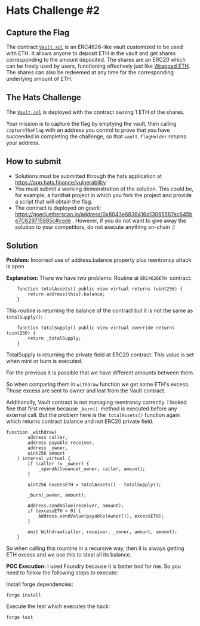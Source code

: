 # Hats Challenge #2

## Capture the Flag

The contract [`Vault.sol`](./contracts/Vault.sol) is an ERC4626-like vault customized to be used with ETH.
It allows anyone to deposit ETH in the vault and get shares corresponding to the amount deposited.
The shares are an ERC20 which can be freely used by users, functioning effectively just like [Wrapped ETH](https://weth.io).
The shares can also be redeemed at any time for the corresponding underlying amount of ETH.

## The Hats Challenge

The [`Vault.sol`](./contracts/Vault.sol) is deployed with the contract owning 1 ETH of the shares. 

Your mission is to capture the flag by emptying the vault, then calling `captureTheFlag` with an address you control to prove that you have succeeded in completing the challenge, so that `vault.flagHolder` returns your address.

## How to submit

- Solutions must be submitted through the hats application at https://app.hats.finance/vulnerability
- You must submit a working demonstration of the solution. This could be, for example, a hardhat project in which you fork the project and provide a script that will obtain the flag.
- The contract is deployed on goerli: https://goerli.etherscan.io/address/0x8043e6836416d13095567ac645be7C629715885c#code . However, if you do not want to give away the solution to your competitors, do not execute anything on-chain :)


## Solution 

**Problem:** Incorrect use of address.balance property plus reentrancy attack is open

**Explanation:** 
There we have two problems:
Routine at `ERC4626ETH `contract:

```
    function totalAssets() public view virtual returns (uint256) {
        return address(this).balance;
    }
```
This routine is returning the balance of the contract but it is not the same as `totalSupply()`:

```
    function totalSupply() public view virtual override returns (uint256) {
        return _totalSupply;
    }

```
TotalSupply is returning the private field at ERC20 contract. This value is set when mint or burn is executed.

For the previous it is possible that we have different amounts between them.

So when comparing them in `withdraw` function we get some ETH's excess. Those excess are sent to owner and lost from the Vault contract.

Additionally, Vault contract is not managing reentrancy correctly. I looked fine that first review because `_burn() `method is executed before any external call. But the problem here is the` totalAssets()` function again which returns contract balance and not ERC20 private field.

```
function _withdraw(
        address caller,
        address payable receiver,
        address _owner,
        uint256 amount
    ) internal virtual {
        if (caller != _owner) {
            _spendAllowance(_owner, caller, amount);
        }

        uint256 excessETH = totalAssets() - totalSupply();
        
        _burn(_owner, amount);
        
        Address.sendValue(receiver, amount);
        if (excessETH > 0) {
            Address.sendValue(payable(owner()), excessETH);
        }

        emit Withdraw(caller, receiver, _owner, amount, amount);
    }
```

So when calling this rountine in a recursive way, then it is always getting ETH excess and we use this to steal all its balance.

  
**POC Execution:**
I used Foundry because it is better tool for me. So you need to follow the following steps to execute:

Install forge dependencies:
```
forge install
```
Execute the test which executes the hack:
```
forge test
```